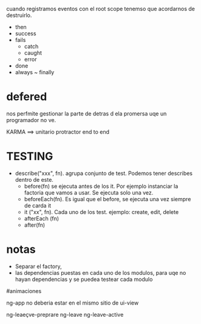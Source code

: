 cuando registramos eventos con el root scope tenemso que acordarnos de destruirlo.


* then
* success
* fails
  * catch
  * caught
  * error
* done
* always ~ finally



# defered

nos perfmite gestionar la parte de detras d ela promersa uqe un programador no ve.



KARMA ==> unitario
protractor  end to end


# TESTING


* describe("xxx", fn). agrupa conjunto de test. Podemos tener describes dentro de este.
  * before(fn) se ejecuta antes de los it. Por ejemplo instanciar la factoria que vamos a usar. Se ejecuta solo una vez.
  * beforeEach(fn). Es igual que el before, se ejecuta una vez siempre de carda it
  * it ("xx", fn). Cada uno de los test. ejemplo: create, edit, delete
  * afterEach (fn)
  * after(fn)



# notas
* Separar el factory,
* las dependencias puestas en cada uno de los modulos, para uqe no hayan dependencias y se puedea testear cada modulo


#animaciones

ng-app no deberia estar en el mismo sitio de ui-view


ng-leaeçve-preprare
ng-leave
ng-leave-active
